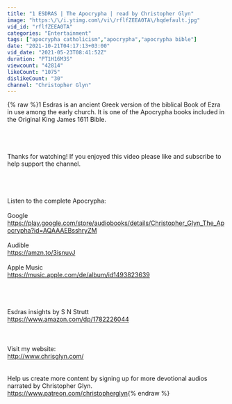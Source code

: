 ```yaml
---
title: "1 ESDRAS | The Apocrypha | read by Christopher Glyn"
image: "https:\/\/i.ytimg.com\/vi\/rflfZEEA0TA\/hqdefault.jpg"
vid_id: "rflfZEEA0TA"
categories: "Entertainment"
tags: ["apocrypha catholicism","apocrypha","apocrypha bible"]
date: "2021-10-21T04:17:13+03:00"
vid_date: "2021-05-23T08:41:52Z"
duration: "PT1H16M3S"
viewcount: "42814"
likeCount: "1075"
dislikeCount: "30"
channel: "Christopher Glyn"
---
```

{% raw %}1 Esdras is an ancient Greek version of the biblical Book of Ezra in use among the early church. It is one of the Apocrypha books included in the Original King James 1611 Bible.<br /><br /><br /><br /><br />Thanks for watching! If you enjoyed this video please like and subscribe to help support the channel.<br /><br /><br /><br /><br />Listen to the complete Apocrypha:<br /><br />Google<br /><a rel="nofollow" target="blank" href="https://play.google.com/store/audiobooks/details/Christopher_Glyn_The_Apocrypha?id=AQAAAEBsshryZM">https://play.google.com/store/audiobooks/details/Christopher_Glyn_The_Apocrypha?id=AQAAAEBsshryZM</a><br /><br />Audible<br /><a rel="nofollow" target="blank" href="https://amzn.to/3isnuvJ">https://amzn.to/3isnuvJ</a><br /><br />Apple Music<br /><a rel="nofollow" target="blank" href="https://music.apple.com/de/album/id1493823639">https://music.apple.com/de/album/id1493823639</a><br /><br /><br /><br /><br />Esdras insights by S N Strutt<br /><a rel="nofollow" target="blank" href="https://www.amazon.com/dp/1782226044">https://www.amazon.com/dp/1782226044</a><br /><br /><br /><br />Visit my website:<br /><a rel="nofollow" target="blank" href="http://www.chrisglyn.com/">http://www.chrisglyn.com/</a><br /><br /><br />Help us create more content by signing up for more devotional audios narrated by Christopher Glyn.<br /><a rel="nofollow" target="blank" href="https://www.patreon.com/christopherglyn">https://www.patreon.com/christopherglyn</a>{% endraw %}
